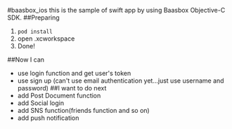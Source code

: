 #baasbox_ios
this is the sample of swift app by using Baasbox Objective-C SDK.
##Preparing
1. `pod install`
2. open .xcworkspace
3. Done!

##Now I can
- use login function and get user's token
- use sign up (can't use email authentication yet...just use username and password)
##I want to do next
- add Post Document function
- add Social login
- add SNS function(friends function and so on)
- add push notification
